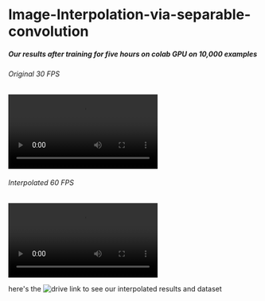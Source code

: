 # Image-Interpolation-via-separable-convolution

##### Our results after training for five hours on colab GPU on 10,000 examples

###### Original 30 FPS
![alt text](https://github.com/gurpreet-singh135/Image-Interpolation-via-separable-convolution/blob/master/test.webm)

###### Interpolated 60 FPS
![alt text](https://github.com/gurpreet-singh135/Image-Interpolation-via-separable-convolution/blob/master/test_interpolated.webm)

here's the ![drive link](https://drive.google.com/drive/folders/1vGHMMOX7lHZ41lbZxCsgvdm6ZJAvLC_t?usp=sharing) to see our interpolated results and dataset
